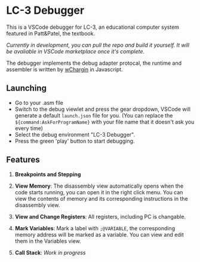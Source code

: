 # LC-3 Debugger

This is a VSCode debugger for LC-3, an educational computer system featured in Patt&Patel, the textbook.

*Currently in development, you can pull the repo and build it yourself. It will be avaliable in VSCode marketplace once it's complete.*

The debugger implements the debug adapter protocal, the runtime and assembler is written by [wChargin](https://github.com/wchargin/lc3web) in Javascript.

## Launching
* Go to your .asm file
* Switch to the debug viewlet and press the gear dropdown, VSCode will generate a default `launch.json` file for you. (You can replace the `${command:AskForProgramName}` with your file name that it doesn't ask you every time)
* Select the debug environment "LC-3 Debugger".
* Press the green 'play' button to start debugging.

## Features
1. **Breakpoints and Stepping**

2. **View Memory**: The disassembly view automatically opens when the code starts running, you can open it in the right click menu. You can view the contents of memory and its corresponding instructions in the disassembly view.

3. **View and Change Registers**: All registers, including PC is changable.

4. **Mark Variables**: Mark a label with `;@VARIABLE`, the corresponding memory address will be marked as a variable. You can view and edit them in the Variables view.

5. **Call Stack**: *Work in progress*
